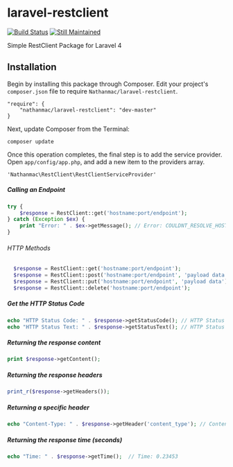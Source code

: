 laravel-restclient
==================

[![Build Status](https://travis-ci.org/nathanmac/laravel-restclient.svg?branch=master)](https://travis-ci.org/nathanmac/laravel-restclient)
[![Still Maintained](http://stillmaintained.com/nathanmac/laravel-restclient.png)](http://stillmaintained.com/nathanmac/laravel-restclient)


Simple RestClient Package for Laravel 4

Installation
------------

Begin by installing this package through Composer. Edit your project's `composer.json` file to require `Nathanmac/laravel-restclient`.

	"require": {
		"nathanmac/laravel-restclient": "dev-master"
	}

Next, update Composer from the Terminal:

    composer update

Once this operation completes, the final step is to add the service provider. Open `app/config/app.php`, and add a new item to the providers array.

    'Nathanmac\RestClient\RestClientServiceProvider'


##### Calling an Endpoint
```php
try {
    $response = RestClient::get('hostname:port/endpoint');
} catch (Exception $ex) {
    print "Error: " . $ex->getMessage(); // Error: COULDNT_RESOLVE_HOST
}
```

###### HTTP Methods
```php
  $response = RestClient::get('hostname:port/endpoint');
  $response = RestClient::post('hostname:port/endpoint', 'payload data');
  $response = RestClient::put('hostname:port/endpoint', 'payload data');
  $response = RestClient::delete('hostname:port/endpoint');
```

##### Get the HTTP Status Code
```php
echo "HTTP Status Code: " . $response->getStatusCode(); // HTTP Status Code: 200
echo "HTTP Status Text: " . $response->getStatusText(); // HTTP Status Text: OK
```

##### Returning the response content
```php
print $response->getContent();
```

##### Returning the response headers
```php
print_r($response->getHeaders());
```

##### Returning a specific header
```php
echo "Content-Type: " . $response->getHeader('content_type'); // Content-Type: application/json
```

##### Returning the response time (seconds)
```php
echo "Time: " . $response->getTime();  // Time: 0.23453
```

